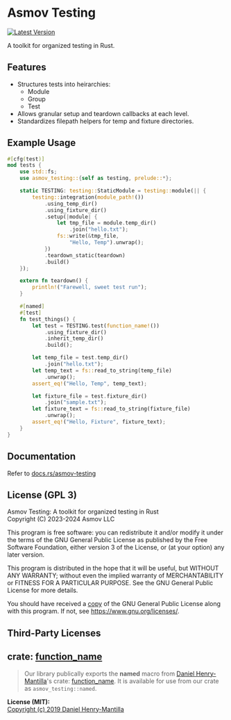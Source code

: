 Asmov Testing
===============================================================================
[![Latest Version]][crates.io]

[Latest Version]: https://img.shields.io/crates/v/asmov-testing.svg
[crates.io]: https://crates.io/crates/asmov-testing

A toolkit for organized testing in Rust.

## Features
- Structures tests into heirarchies:
  - Module
  - Group
  - Test
- Allows granular setup and teardown callbacks at each level.
- Standardizes filepath helpers for temp and fixture directories.

## Example Usage

```rust
#[cfg(test)]
mod tests {
    use std::fs;
    use asmov_testing::{self as testing, prelude::*};

    static TESTING: testing::StaticModule = testing::module(|| {
        testing::integration(module_path!())
            .using_temp_dir()
            .using_fixture_dir()
            .setup(|module| {
                let tmp_file = module.temp_dir()
                    .join("hello.txt");
                fs::write(&tmp_file,
                    "Hello, Temp").unwrap();
            })
            .teardown_static(teardown)
            .build()
    });

    extern fn teardown() {
        println!("Farewell, sweet test run");
    }

    #[named]
    #[test]
    fn test_things() {
        let test = TESTING.test(function_name!())
            .using_fixture_dir()  
            .inherit_temp_dir()
            .build();

        let temp_file = test.temp_dir()
            .join("hello.txt");
        let temp_text = fs::read_to_string(temp_file)
            .unwrap();
        assert_eq!("Hello, Temp", temp_text);

        let fixture_file = test.fixture_dir()
            .join("sample.txt");
        let fixture_text = fs::read_to_string(fixture_file)
            .unwrap();
        assert_eq!("Hello, Fixture", fixture_text);
    }
}
```


Documentation
-------------

Refer to [docs.rs/asmov-testing](https://docs.rs/asmov-testing/latest/asmov_testing)


License (GPL 3)
-------------------------------------------------------------------------------
Asmov Testing: A toolkit for organized testing in Rust  
Copyright (C) 2023-2024 Asmov LLC

This program is free software: you can redistribute it and/or modify
it under the terms of the GNU General Public License as published by
the Free Software Foundation, either version 3 of the License, or
(at your option) any later version.

This program is distributed in the hope that it will be useful,
but WITHOUT ANY WARRANTY; without even the implied warranty of
MERCHANTABILITY or FITNESS FOR A PARTICULAR PURPOSE.  See the
GNU General Public License for more details.

You should have received a [copy](./COPYING.txt) of the GNU General Public License
along with this program.  If not, see <https://www.gnu.org/licenses/>.

Third-Party Licenses
-------------------------------------------------------------------------------
## crate: [function_name](https://crates.io/crates/function_name)

>Our library publically exports the **named** macro from [Daniel Henry-Mantilla](https://github.com/danielhenrymantilla)'s crate: [function_name](https://github.com/danielhenrymantilla/rust-function_name). It is available for use from our crate as `asmov_testing::named`.

**License (MIT):**  
[Copyright (c) 2019 Daniel Henry-Mantilla](./docs/licenses/danielhenrymantilla/function_name/LICENSE.txt)